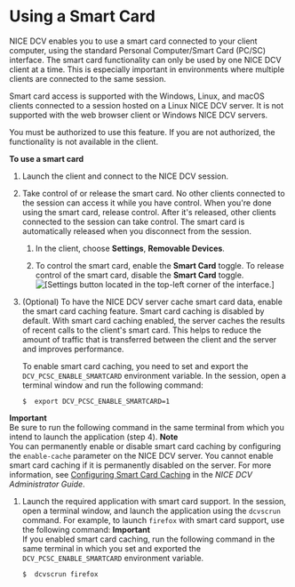 # Using a Smart Card<a name="using-smartcard"></a>

NICE DCV enables you to use a smart card connected to your client computer, using the standard Personal Computer/Smart Card \(PC/SC\) interface\. The smart card functionality can only be used by one NICE DCV client at a time\. This is especially important in environments where multiple clients are connected to the same session\. 

Smart card access is supported with the Windows, Linux, and macOS clients connected to a session hosted on a Linux NICE DCV server\. It is not supported with the web browser client or Windows NICE DCV servers\.

You must be authorized to use this feature\. If you are not authorized, the functionality is not available in the client\.

**To use a smart card**

1. Launch the client and connect to the NICE DCV session\.

1. Take control of or release the smart card\. No other clients connected to the session can access it while you have control\. When you're done using the smart card, release control\. After it's released, other clients connected to the session can take control\. The smart card is automatically released when you disconnect from the session\.

   1. In the client, choose **Settings**, **Removable Devices**\.

   1. To control the smart card, enable the **Smart Card** toggle\. To release control of the smart card, disable the **Smart Card** toggle\.  
![\[Settings button located in the top-left corner of the interface.\]](http://docs.aws.amazon.com/dcv/latest/userguide/images/smartcard.png)

1. \(Optional\) To have the NICE DCV server cache smart card data, enable the smart card caching feature\. Smart card caching is disabled by default\. With smart card caching enabled, the server caches the results of recent calls to the client's smart card\. This helps to reduce the amount of traffic that is transferred between the client and the server and improves performance\.

   To enable smart card caching, you need to set and export the `DCV_PCSC_ENABLE_SMARTCARD` environment variable\. In the session, open a terminal window and run the following command:

   ```
   $  export DCV_PCSC_ENABLE_SMARTCARD=1
   ```
**Important**  
Be sure to run the following command in the same terminal from which you intend to launch the application \(step 4\)\.
**Note**  
You can permanently enable or disable smart card caching by configuring the `enable-cache` parameter on the NICE DCV server\. You cannot enable smart card caching if it is permanently disabled on the server\. For more information, see [Configuring Smart Card Caching](https://docs.aws.amazon.com/dcv/latest/adminguide/enable-smart-card.html) in the *NICE DCV Administrator Guide*\.

1. Launch the required application with smart card support\. In the session, open a terminal window, and launch the application using the `dcvscrun` command\. For example, to launch `firefox` with smart card support, use the following command:
**Important**  
If you enabled smart card caching, run the following command in the same terminal in which you set and exported the `DCV_PCSC_ENABLE_SMARTCARD` environment variable\.

   ```
   $  dcvscrun firefox
   ```